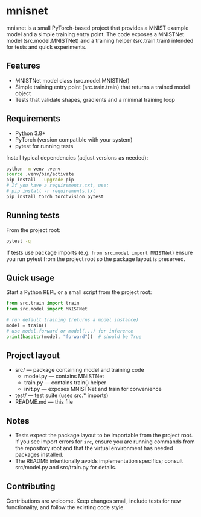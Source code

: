 # mnisnet

mnisnet is a small PyTorch-based project that provides a MNIST example model and a simple training entry point. The code exposes a MNISTNet model (src.model.MNISTNet) and a training helper (src.train.train) intended for tests and quick experiments.

## Features
- MNISTNet model class (src.model.MNISTNet)
- Simple training entry point (src.train.train) that returns a trained model object
- Tests that validate shapes, gradients and a minimal training loop

## Requirements
- Python 3.8+
- PyTorch (version compatible with your system)
- pytest for running tests

Install typical dependencies (adjust versions as needed):
```bash
python -m venv .venv
source .venv/bin/activate
pip install --upgrade pip
# If you have a requirements.txt, use:
# pip install -r requirements.txt
pip install torch torchvision pytest
```

## Running tests
From the project root:
```bash
pytest -q
```

If tests use package imports (e.g. `from src.model import MNISTNet`) ensure you run pytest from the project root so the package layout is preserved.

## Quick usage
Start a Python REPL or a small script from the project root:

```python
from src.train import train
from src.model import MNISTNet

# run default training (returns a model instance)
model = train()
# use model.forward or model(...) for inference
print(hasattr(model, "forward"))  # should be True
```

## Project layout
- src/               — package containing model and training code
  - model.py         — contains MNISTNet
  - train.py         — contains train() helper
  - __init__.py      — exposes MNISTNet and train for convenience
- test/              — test suite (uses src.* imports)
- README.md          — this file

## Notes
- Tests expect the package layout to be importable from the project root. If you see import errors for `src`, ensure you are running commands from the repository root and that the virtual environment has needed packages installed.
- The README intentionally avoids implementation specifics; consult src/model.py and src/train.py for details.

## Contributing
Contributions are welcome. Keep changes small, include tests for new functionality, and follow the existing code style.
